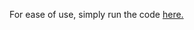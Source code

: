 For ease of use, simply run the code <a href="https://replit.com/@Trewcifer/Guess-The-Word#main.py">here.</a>

